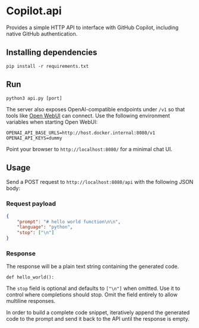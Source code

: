 # Copilot.api

Provides a simple HTTP API to interface with GitHub Copilot, including native GitHub authentication.

## Installing dependencies

`pip install -r requirements.txt`

## Run
`python3 api.py [port]`

The server also exposes OpenAI-compatible endpoints under `/v1` so that tools
like [Open WebUI](https://github.com/open-webui/open-webui) can connect. Use the
following environment variables when starting Open WebUI:

```
OPENAI_API_BASE_URLS=http://host.docker.internal:8080/v1
OPENAI_API_KEYS=dummy
```

Point your browser to `http://localhost:8080/` for a minimal chat UI.

## Usage
Send a POST request to `http://localhost:8080/api` with the following JSON body:

### Request payload
```json
{
    "prompt": "# hello world function\n\n",
    "language": "python",
    "stop": ["\n"]
}
```

### Response

The response will be a plain text string containing the generated code.

```text
def hello_world():
```

The `stop` field is optional and defaults to `["\n"]` when omitted. Use it to control where completions should stop. Omit the field entirely to allow multiline responses.

In order to build a complete code snippet, iteratively append the generated code to the prompt and send it back to the API until the response is empty.
